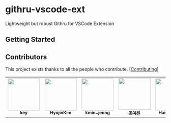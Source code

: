 # githru-vscode-ext

Lightweight but robust Githru for VSCode Extension

## Getting Started

## Contributors

This project exists thanks to all the people who contribute. [[Contributing](https://github.com/githru/githru-vscode-ext/blob/main/CONTRIBUTING.md)]

<!-- ALL-CONTRIBUTORS-LIST:START - Do not remove or modify this section -->
<!-- prettier-ignore-start -->
<!-- markdownlint-disable -->
<table>
  <tr>
    <td align="center"><a href="https://github.com/ansrlm"><img src="https://avatars.githubusercontent.com/u/28749913?v=4" width="100px;" alt=""/><br /><sub><b>key</b></sub></a></td>
    <td align="center"><a href="https://velog.io/@gwsyl22"><img src="https://avatars.githubusercontent.com/u/60775453?v=4" width="100px;" alt=""/><br /><sub><b>HyojinKim</b></sub></a></td>
    <td align="center"><a href="https://github.com/kmin-jeong"><img src="https://avatars.githubusercontent.com/u/53456037?v=4" width="100px;" alt=""/><br /><sub><b>kmin-jeong</b></sub></a></td>
    <td align="center"><a href="https://github.com/ooooorobo"><img src="https://avatars.githubusercontent.com/u/40057032?v=4" width="100px;" alt=""/><br /><sub><b>조예진</b></sub></a></td>
    <td align="center"><a href="https://github.com/hanseul-lee"><img src="https://avatars.githubusercontent.com/u/69497936?v=4" width="100px;" alt=""/><br /><sub><b>Hanseul Lee</b></sub></a></td>
  </tr>
</table>

<!-- markdownlint-restore -->
<!-- prettier-ignore-end -->

<!-- ALL-CONTRIBUTORS-LIST:END -->
